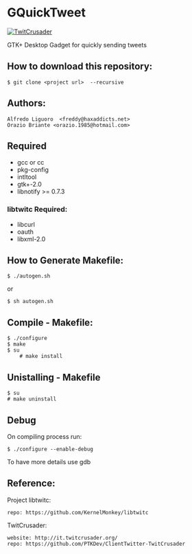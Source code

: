 # GQuickTweet

[![TwitCrusader](https://raw.github.com/KernelMonkey/GQuickTweet/master/share/image/gqt_logo.png)]()


GTK+ Desktop Gadget for quickly sending tweets

## How to download this repository:

	$ git clone <project url>  --recursive

## Authors:
	Alfredo Liguoro  <freddy@haxaddicts.net>
	Orazio Briante <orazio.1985@hotmail.com>

## Required

*    gcc or cc
*    pkg-config
*    intltool
*    gtk+-2.0
*    libnotify >= 0.7.3

### libtwitc Required:

*   libcurl
*    oauth
*    libxml-2.0


## How to Generate Makefile:

	$ ./autogen.sh
  or

	$ sh autogen.sh


## Compile - Makefile:
    
	$ ./configure
	$ make
	$ su
    	# make install


## Unistalling - Makefile

    $ su
    # make uninstall


## Debug

On compiling process run:

    $ ./configure --enable-debug

To have more details use gdb


## Reference:

Project libtwitc:

	repo: https://github.com/KernelMonkey/libtwitc

TwitCrusader:

	website: http://it.twitcrusader.org/
	repo: https://github.com/PTKDev/ClientTwitter-TwitCrusader  
